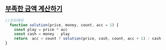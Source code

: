 ## <a href=''>부족한 금액 계산하기</a>

```javascript
//꼬리재귀
  function solution(price, money, count, acc = 1) {
    const play = price * acc
    const cash = money - play 
    return  acc < count ? solution(price, cash, count, acc + 1) : cash > 0 ? 0 : Math.abs(cash);
}
```
